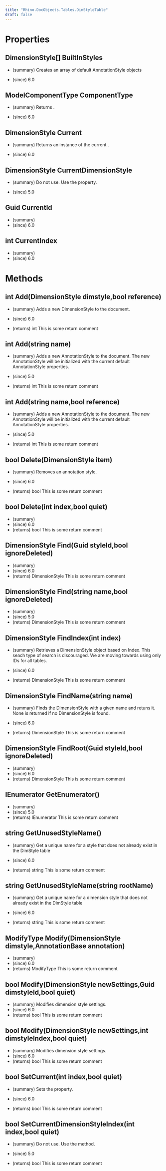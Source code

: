 ```yaml
---
title: "Rhino.DocObjects.Tables.DimStyleTable"
draft: false
---
```


# Properties
## DimensionStyle[] BuiltInStyles
- (summary) 
     Creates an array of default AnnotationStyle objects
     
- (since) 6.0
## ModelComponentType ComponentType
- (summary) 
     Returns .
     
- (since) 6.0
## DimensionStyle Current
- (summary) 
     Returns an instance of the current .
     
- (since) 6.0
## DimensionStyle CurrentDimensionStyle
- (summary) 
     Do not use. Use the  property.
     
- (since) 5.0
## Guid CurrentId
- (summary) 
- (since) 6.0
## int CurrentIndex
- (summary) 
- (since) 6.0
# Methods
## int Add(DimensionStyle dimstyle,bool reference)
- (summary) 
     Adds a new DimensionStyle to the document.
     
- (since) 6.0
- (returns) int This is some return comment
## int Add(string name)
- (summary) 
     Adds a new AnnotationStyle to the document. The new AnnotationStyle will be initialized
     with the current default AnnotationStyle properties.
     
- (since) 5.0
- (returns) int This is some return comment
## int Add(string name,bool reference)
- (summary) 
     Adds a new AnnotationStyle to the document. The new AnnotationStyle will be initialized
     with the current default AnnotationStyle properties.
     
- (since) 5.0
- (returns) int This is some return comment
## bool Delete(DimensionStyle item)
- (summary) 
     Removes an annotation style.
     
- (since) 6.0
- (returns) bool This is some return comment
## bool Delete(int index,bool quiet)
- (summary) 
- (since) 6.0
- (returns) bool This is some return comment
## DimensionStyle Find(Guid styleId,bool ignoreDeleted)
- (summary) 
- (since) 6.0
- (returns) DimensionStyle This is some return comment
## DimensionStyle Find(string name,bool ignoreDeleted)
- (summary) 
- (since) 5.0
- (returns) DimensionStyle This is some return comment
## DimensionStyle FindIndex(int index)
- (summary) 
     Retrieves a DimensionStyle object based on Index. This seach type of search is discouraged.
     We are moving towards using only IDs for all tables.
     
- (since) 6.0
- (returns) DimensionStyle This is some return comment
## DimensionStyle FindName(string name)
- (summary) 
     Finds the DimensionStyle with a given name and retuns it. None is returned if no DimensionStyle is found.
     
- (since) 6.0
- (returns) DimensionStyle This is some return comment
## DimensionStyle FindRoot(Guid styleId,bool ignoreDeleted)
- (summary) 
- (since) 6.0
- (returns) DimensionStyle This is some return comment
## IEnumerator<DimensionStyle> GetEnumerator()
- (summary) 
- (since) 5.0
- (returns) IEnumerator<DimensionStyle> This is some return comment
## string GetUnusedStyleName()
- (summary) 
     Get a unique name for a style that does not already exist in the DimStyle table
     
- (since) 6.0
- (returns) string This is some return comment
## string GetUnusedStyleName(string rootName)
- (summary) 
     Get a unique name for a dimension style that does not already exist in the DimStyle table
     
- (since) 6.0
- (returns) string This is some return comment
## ModifyType Modify(DimensionStyle dimstyle,AnnotationBase annotation)
- (summary) 
- (since) 6.0
- (returns) ModifyType This is some return comment
## bool Modify(DimensionStyle newSettings,Guid dimstyleId,bool quiet)
- (summary) Modifies dimension style settings.
- (since) 6.0
- (returns) bool This is some return comment
## bool Modify(DimensionStyle newSettings,int dimstyleIndex,bool quiet)
- (summary) Modifies dimension style settings.
- (since) 6.0
- (returns) bool This is some return comment
## bool SetCurrent(int index,bool quiet)
- (summary) 
     Sets the  property.
     
- (since) 6.0
- (returns) bool This is some return comment
## bool SetCurrentDimensionStyleIndex(int index,bool quiet)
- (summary) 
     Do not use. Use the  method.
     
- (since) 5.0
- (returns) bool This is some return comment
